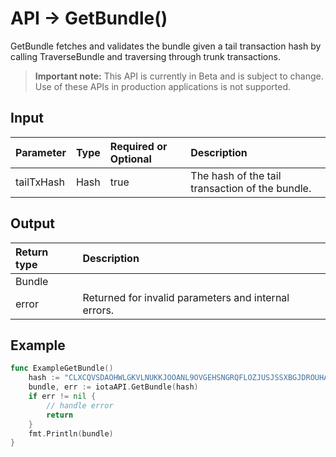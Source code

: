 # API -> GetBundle()
GetBundle fetches and validates the bundle given a tail transaction hash by calling TraverseBundle and traversing through trunk transactions.
> **Important note:** This API is currently in Beta and is subject to change. Use of these APIs in production applications is not supported.

## Input

| Parameter       | Type | Required or Optional | Description |
|:---------------|:--------|:--------| :--------|
| tailTxHash | Hash | true | The hash of the tail transaction of the bundle.  |


## Output

| Return type     | Description |
|:---------------|:--------|
| Bundle |  |
| error | Returned for invalid parameters and internal errors. |



## Example

```go
func ExampleGetBundle() 
	hash := "CLXCQVSDAOHWLGKVLNUKKJOOANL9OVGEHSNGRQFLOZJUSJSSXBGJDROUHALTSNUPMTSAVFF9IQEEA9999"
	bundle, err := iotaAPI.GetBundle(hash)
	if err != nil {
		// handle error
		return
	}
	fmt.Println(bundle)
}

```
